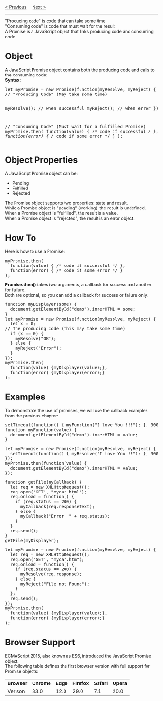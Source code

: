<a href="/JS/Async/Asynchronous.md">&lt; Previous</a>
&nbsp;&nbsp;&nbsp;
<a href="/JS/Async/AsyncAndAwake.md">Next &gt;</a>
<hr>
"Producing code" is code that can take some time
<br>
"Consuming code" is code that must wait for the result
<br>
A Promise is a JavaScript object that links producing code and consuming code
<h1>Object</h1>
A JavaScript Promise object contains both the producing code and calls to the consuming code:
<br>
<b>Syntax:</b>
<pre>
let myPromise = new Promise(function(myResolve, myReject) {
// "Producing Code" (May take some time)

  myResolve(); // when successful
  myReject();  // when error
});

// "Consuming Code" (Must wait for a fulfilled Promise)
myPromise.then(
  function(value) { /* code if successful */ },
  function(error) { /* code if some error */ }
);
</pre>
<h1>Object Properties</h1>
A JavaScript Promise object can be:
<ul>
  <li>Pending</li>
  <li>Fulfilled</li>
  <li>Rejected</li>
</ul>
The Promise object supports two properties: state and result.
<br>
While a Promise object is "pending" (working), the result is undefined.
<br>
When a Promise object is "fulfilled", the result is a value.
<br>
When a Promise object is "rejected", the result is an error object.
<h1>How To</h1>
Here is how to use a Promise:
<pre>
myPromise.then(
  function(value) { /* code if successful */ },
  function(error) { /* code if some error */ }
);
</pre>
<b>Promise.then()</b> takes two arguments, a callback for success and another for failure.
<br>
Both are optional, so you can add a callback for success or failure only.
<pre>
function myDisplayer(some) {
  document.getElementById("demo").innerHTML = some;
}
let myPromise = new Promise(function(myResolve, myReject) {
  let x = 0;
// The producing code (this may take some time)
  if (x == 0) {
    myResolve("OK");
  } else {
    myReject("Error");
  }
});
myPromise.then(
  function(value) {myDisplayer(value);},
  function(error) {myDisplayer(error);}
);
</pre>
<h1>Examples</h1>
To demonstrate the use of promises, we will use the callback examples from the previous chapter:
<pre>
setTimeout(function() { myFunction("I love You !!!"); }, 3000);
function myFunction(value) {
  document.getElementById("demo").innerHTML = value;
}
</pre>
<pre>
let myPromise = new Promise(function(myResolve, myReject) {
  setTimeout(function() { myResolve("I love You !!"); }, 3000);
});
myPromise.then(function(value) {
  document.getElementById("demo").innerHTML = value;
});
</pre>
<pre>
function getFile(myCallback) {
  let req = new XMLHttpRequest();
  req.open('GET', "mycar.html");
  req.onload = function() {
    if (req.status == 200) {
      myCallback(req.responseText);
    } else {
      myCallback("Error: " + req.status);
    }
  }
  req.send();
}
getFile(myDisplayer);
</pre>
<pre>
let myPromise = new Promise(function(myResolve, myReject) {
  let req = new XMLHttpRequest();
  req.open('GET', "mycar.htm");
  req.onload = function() {
    if (req.status == 200) {
      myResolve(req.response);
    } else {
      myReject("File not Found");
    }
  };
  req.send();
});
myPromise.then(
  function(value) {myDisplayer(value);},
  function(error) {myDisplayer(error);}
);
</pre>
<h1>Browser Support</h1>
ECMAScript 2015, also known as ES6, introduced the JavaScript Promise object.
<br>
The following table defines the first browser version with full support for Promise objects:
<table class="ws-table-all notranslate">
  <tr>
    <th>Browser</th>
    <th>Chrome</th>
    <th>Edge</th>
    <th>Firefox</th>
    <th>Safari</th>
    <th>Opera</th>
  </tr>
  <tr>
    <td>Verison</td>
    <td>33.0</td>
    <td>12.0</td>
    <td>29.0</td>
    <td>7.1</td>
    <td>20.0</td>
  </tr>
</table>
